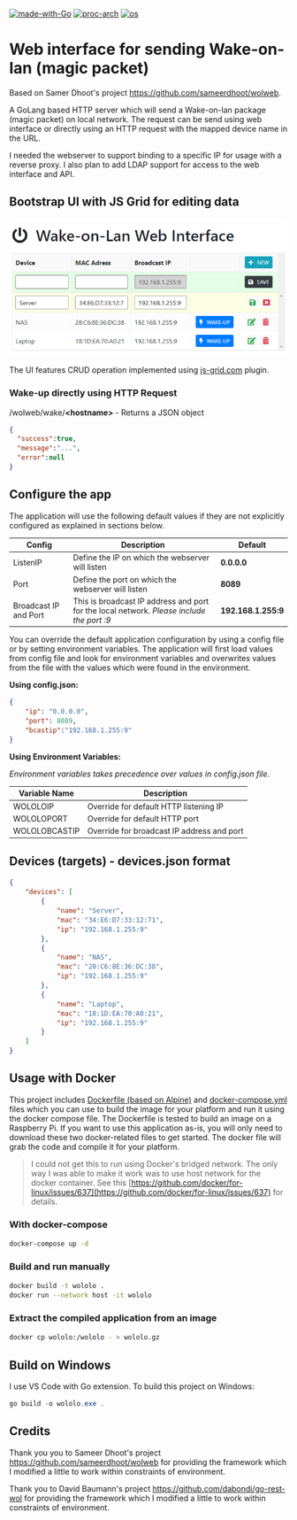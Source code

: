 [![made-with-Go](https://img.shields.io/badge/Made%20with-Go-orange)](http://golang.org) [![proc-arch](https://img.shields.io/badge/Arch-x86%20%7C%20AMD64%20%7C%20ARM5%20%7C%20ARM7-blue)](http://golang.org) [![os](https://img.shields.io/badge/OS-Linux%20%7C%20Windows%20%7C%20Darwin-yellowgreen)](http://golang.org)


# Web interface for sending Wake-on-lan (magic packet)

Based on Samer Dhoot's project https://github.com/sameerdhoot/wolweb.

A GoLang based HTTP server which will send a Wake-on-lan package (magic packet) on local network. The request can be send using web interface or directly using an HTTP request with the mapped device name in the URL.

I needed the webserver to support binding to a specific IP for usage with a reverse proxy. I also plan to add LDAP support for access to the web interface and API.

## Bootstrap UI with JS Grid for editing data

![Screenshot](wololo_ui.png)

The UI features CRUD operation implemented using [js-grid.com](https://github.com/tabalinas/jsgrid) plugin. 

### Wake-up directly using HTTP Request

/wolweb/wake/**&lt;hostname&gt;** -  Returns a JSON object

```json
{
  "success":true,
  "message":"...",
  "error":null
}
```

## Configure the app

The application will use the following default values if they are not explicitly configured as explained in sections below.

| Config | Description | Default
| --- | --- | --- |
| ListenIP | Define the IP on which the webserver will listen | **0.0.0.0** |
| Port | Define the port on which the webserver will listen | **8089**
| Broadcast IP and Port | This is broadcast IP address and port for the local network. *Please include the port :9* | **192.168.1.255:9**

You can override the default application configuration by using a config file or by setting environment variables. The application will first load values from config file and look for environment variables and overwrites values from the file with the values which were found in the environment.

**Using config.json:**

```json
{
    "ip": "0.0.0.0",
    "port": 8089,
    "bcastip":"192.168.1.255:9"
}
```
**Using Environment Variables:**

*Environment variables takes precedence over values in config.json file.*

| Variable Name | Description
| --- | --- |
| WOLOLOIP | Override for default HTTP listening IP
| WOLOLOPORT | Override for default HTTP port
| WOLOLOBCASTIP | Override for broadcast IP address and port

## Devices (targets) - devices.json format
```json
{
    "devices": [
        {
            "name": "Server",
            "mac": "34:E6:D7:33:12:71",
            "ip": "192.168.1.255:9"
        },
        {
            "name": "NAS",
            "mac": "28:C6:8E:36:DC:38",
            "ip": "192.168.1.255:9"
        },
        {
            "name": "Laptop",
            "mac": "18:1D:EA:70:A0:21",
            "ip": "192.168.1.255:9"
        }
    ]
}

```
## Usage with Docker

This project includes [Dockerfile (based on Alpine)](./Dockerfile) and [docker-compose.yml](./docker-compose.yml) files which you can use to build the image for your platform and run it using the docker compose file. The Dockerfile is tested to build an image on a Raspberry Pi. If you want to use this application as-is, you will only need to download these two docker-related files to get started. The docker file will grab the code and compile it for your platform.

> I could not get this to run using Docker's bridged network. The only way I was able to make it work was to use host network for the docker container. See this [https://github.com/docker/for-linux/issues/637](https://github.com/docker/for-linux/issues/637) for details.

### With docker-compose
```bash
docker-compose up -d
```

### Build and run manually
```bash
docker build -t wololo .
docker run --network host -it wololo
```

### Extract the compiled application from an image
```bash
docker cp wololo:/wololo - > wololo.gz
```

## Build on Windows
I use VS Code with Go extension. To build this project on Windows:
```powershell
go build -o wololo.exe .
```
## Credits
Thank you you to Sameer Dhoot's project https://github.com/sameerdhoot/wolweb for providing the framework which I modified a little to work within constraints of environment.

Thank you to David Baumann's project https://github.com/dabondi/go-rest-wol for providing the framework which I modified a little to work within constraints of environment.

